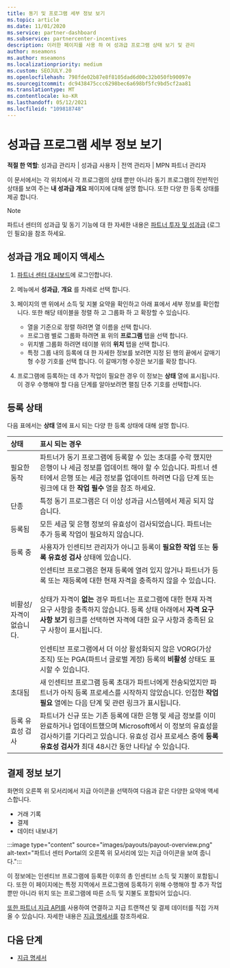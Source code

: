 ```yaml
---
title: 동기 및 프로그램 세부 정보 보기
ms.topic: article
ms.date: 11/01/2020
ms.service: partner-dashboard
ms.subservice: partnercenter-incentives
description: 이러한 페이지를 사용 하 여 성과급 프로그램 상태 보기 및 관리
author: mseamons
ms.author: mseamons
ms.localizationpriority: medium
ms.custom: SEOJULY.20
ms.openlocfilehash: 798fde02b87e8f8105dad6d00c32b050fb90097e
ms.sourcegitcommit: dc9438475ccc6298bec6a698bf5fc9bd5cf2aa81
ms.translationtype: MT
ms.contentlocale: ko-KR
ms.lasthandoff: 05/12/2021
ms.locfileid: "109818748"
---
```

# <a name="view-your-incentives-program-details"></a>성과급 프로그램 세부 정보 보기

**적절 한 역할**: 성과급 관리자 | 성과급 사용자 | 전역 관리자 | MPN 파트너 관리자

이 문서에서는 각 위치에서 각 프로그램의 상태 뿐만 아니라 동기 프로그램의 전반적인 상태를 보여 주는 **내 성과급 개요** 페이지에 대해 설명 합니다. 또한 다양 한 등록 상태를 제공 합니다.

>[!NOTE]
>파트너 센터의 성과급 및 동기 기능에 대 한 자세한 내용은 [파트너 투자 및 성과급](https://partner.microsoft.com/membership/partner-incentives) (로그인 필요)을 참조 하세요.

## <a name="access-the-incentives-overview-page"></a>성과급 개요 페이지 액세스

1. [파트너 센터 대시보드](https://partner.microsoft.com/dashboard)에 로그인합니다.
1. 메뉴에서 **성과급**, **개요** 를 차례로 선택 합니다.
1. 페이지의 맨 위에서 소득 및 지불 요약을 확인하고 아래 표에서 세부 정보를 확인합니다. 또한 해당 테이블을 정렬 하 고 그룹화 하 고 확장할 수 있습니다.

   - 열을 기준으로 정렬 하려면 열 이름을 선택 합니다.
   - 프로그램 별로 그룹화 하려면 표 위의 **프로그램** 탭을 선택 합니다.
   - 위치별 그룹화 하려면 테이블 위의 **위치** 탭을 선택 합니다.
   - 특정 그룹 내의 등록에 대 한 자세한 정보를 보려면 지정 된 행의 끝에서 갈매기형 수장 기호를 선택 합니다. 이 갈매기형 수장은 보기를 확장 합니다.
1. 프로그램에 등록하는 데 추가 작업이 필요한 경우 이 정보는 **상태** 열에 표시됩니다. 이 경우 수행해야 할 다음 단계를 알아보려면 펼침 단추 기호를 선택합니다.

## <a name="enrollment-status"></a>등록 상태

다음 표에서는 **상태** 열에 표시 되는 다양 한 등록 상태에 대해 설명 합니다.

| **상태**         | **표시 되는 경우** |
|:------------------------------------|:------------------|
| 필요한 동작  | 파트너가 동기 프로그램에 등록할 수 있는 초대를 수락 했지만 은행이 나 세금 정보를 업데이트 해야 할 수 있습니다. 파트너 센터에서 은행 또는 세금 정보를 업데이트 하려면 다음 단계 또는 링크에 대 한 **작업 필수** 열을 참조 하세요. |
| 단종  | 특정 동기 프로그램은 더 이상 성과급 시스템에서 제공 되지 않습니다. |
| 등록됨  | 모든 세금 및 은행 정보의 유효성이 검사되었습니다. 파트너는 추가 등록 작업이 필요하지 않습니다. |
| 등록 중  | 사용자가 인센티브 관리자가 아니고 등록이 **필요한 작업** 또는 **등록 유효성 검사** 상태에 있습니다.|
| 비활성/자격이 없습니다. | 인센티브 프로그램은 현재 등록에 열려 있지 않거나 파트너가 등록 또는 재등록에 대한 현재 자격을 충족하지 않을 수 있습니다. <br><br> 상태가 자격이 **없는** 경우 파트너는 프로그램에 대한 현재 자격 요구 사항을 충족하지 않습니다. 등록 상태 아래에서 **자격 요구 사항 보기** 링크를 선택하면 자격에 대한 요구 사항과 충족된 요구 사항이 표시됩니다. <br><br> 인센티브 프로그램에서 더 이상 활성화되지 않은 VORG(가상 조직) 또는 PGA(파트너 글로벌 계정) 등록의 **비활성** 상태도 표시할 수 있습니다.  |
| 초대됨  | 새 인센티브 프로그램 등록 초대가 파트너에게 전송되었지만 파트너가 아직 등록 프로세스를 시작하지 않았습니다. 인접한 **작업 필요** 열에는 다음 단계 및 관련 링크가 표시됩니다.  |
| 등록 유효성 검사  | 파트너가 신규 또는 기존 등록에 대한 은행 및 세금 정보를 이미 완료하거나 업데이트했으며 Microsoft에서 이 정보의 유효성을 검사하기를 기다리고 있습니다. 유효성 검사 프로세스 중에 **등록 유효성 검사가** 최대 48시간 동안 나타날 수 있습니다.  |

## <a name="see-your-payment-information"></a>결제 정보 보기

화면의 오른쪽 위 모서리에서 지급 아이콘을 선택하여 다음과 같은 다양한 요약에 액세스합니다.

- 거래 기록
- 결제
- 데이터 내보내기

:::image type="content" source="images/payouts/payout-overview.png" alt-text="파트너 센터 Portal의 오른쪽 위 모서리에 있는 지급 아이콘을 보여 줍니다.":::

이 정보에는 인센티브 프로그램에 등록한 이후의 총 인센티브 소득 및 지불이 포함됩니다. 또한 이 페이지에는 특정 지역에서 프로그램에 등록하기 위해 수행해야 할 추가 작업뿐만 아니라 위치 또는 프로그램에 따른 소득 및 지불도 포함되어 있습니다. 

[또한 파트너 지급 API를](https://apidocs.microsoft.com/services/partnerpayouts) 사용하여 연결하고 지급 트랜잭션 및 결제 데이터를 직접 가져올 수 있습니다. 자세한 내용은 [지급 명세서를](payout-statement.md) 참조하세요.

## <a name="next-steps"></a>다음 단계

- [지급 명세서](payout-statement.md)

